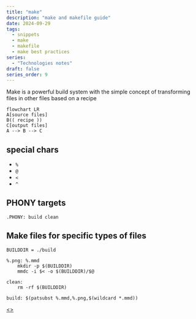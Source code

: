 ```yaml
---
title: "make"
description: "make and makefile guide"
date: 2024-09-29
tags:
  - snippets
  - make
  - makefile
  - make best practices
series:
  - "Technologies notes"
draft: false
series_order: 9
---
```


Make is a powerful build system with the simple concept of transforming files in other files based on a recipe

```mermaid
flowchart LR
A[source files]
B(( recipe ))
C[output files]
A --> B --> C
```

## special chars

- `%`
- `@`
- `<`
- `^`

## PHONY targets

```make
.PHONY: build clean
```

## Make files for specific types of files

```make
BUILDDIR = ./build

%.png: %.mmd
	mkdir -p $(BUILDDIR)
	mmdc -i $< -o $(BUILDDIR)/$@

clean:
	rm -rf $(BUILDDIR)

build: $(patsubst %.mmd,%.png,$(wildcard *.mmd))
```

[<](pages/technologies/kubernetes.md)[>](pages/technologies/man.md)
